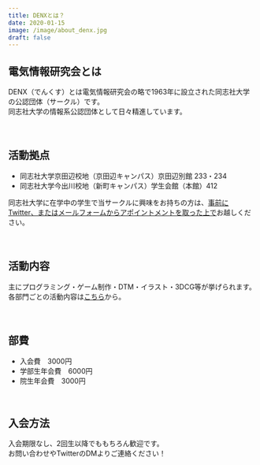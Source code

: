 ```yaml
---
title: DENXとは？
date: 2020-01-15
image: /image/about_denx.jpg
draft: false
---
```

## 電気情報研究会とは

DENX（でんくす）とは電気情報研究会の略で1963年に設立された同志社大学の公認団体（サークル）です。\
同志社大学の情報系公認団体として日々精進しています。\
<br>
<br>

## 活動拠点

* 同志社大学京田辺校地（京田辺キャンパス）京田辺別館 233・234
* 同志社大学今出川校地（新町キャンパス）学生会館（本館）412

同志社大学に在学中の学生で当サークルに興味をお持ちの方は、<u>事前に<a href="https://twitter.com/DENX_jp" target="_blank" rel="noopener">Twitter</a>、または<a href="/contact/">メールフォーム</a>からアポイントメントを取った上で</u>お越しください。\
<br>
<br>

## 活動内容

主にプログラミング・ゲーム制作・DTM・イラスト・3DCG等が挙げられます。\
各部門ごとの活動内容は<a href="/departments/">こちら</a>から。\
<br>
<br>

## 部費

* 入会費　3000円
* 学部生年会費　6000円
* 院生年会費　3000円

<br>

## 入会方法

入会期限なし、2回生以降でももちろん歓迎です。\
お問い合わせやTwitterのDMよりご連絡ください！
